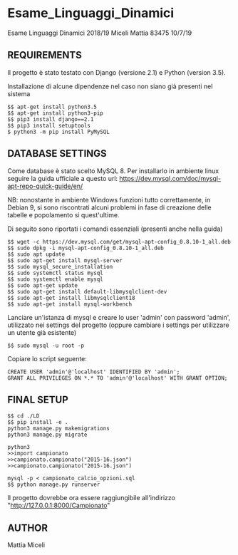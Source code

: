 # Esame_Linguaggi_Dinamici
Esame Linguaggi Dinamici 2018/19 Miceli Mattia 83475 10/7/19

REQUIREMENTS
------------
Il progetto è stato testato con Django (versione 2.1) e Python (version 3.5).

Installazione di alcune dipendenze nel caso non siano già presenti nel sistema

```
$$ apt-get install python3.5
$$ apt-get install python3-pip
$$ pip3 install django==2.1
$$ pip3 install setuptools
$ python3 -m pip install PyMySQL
```

DATABASE SETTINGS
-----------------
Come database è stato scelto MySQL 8.
Per installarlo in ambiente linux seguire la guida ufficiale a questo url: https://dev.mysql.com/doc/mysql-apt-repo-quick-guide/en/

NB: nonostante in ambiente Windows funzioni tutto correttamente, in Debian 9, si sono riscontrati alcuni problemi in fase di creazione delle tabelle e popolamento si quest'ultime.

Di seguito sono riportati i comandi essenziali (presenti anche nella guida)
```
$$ wget -c https://dev.mysql.com/get/mysql-apt-config_0.8.10-1_all.deb
$$ sudo dpkg -i mysql-apt-config_0.8.10-1_all.deb 
$$ sudo apt update
$$ sudo apt-get install mysql-server
$$ sudo mysql_secure_installation
$$ sudo systemctl status mysql
$$ sudo systemctl enable mysql
$$ sudo apt-get update
$$ sudo apt-get install default-libmysqlclient-dev
$$ sudo apt-get install libmysqlclient18
$$ sudo apt-get install mysql-workbench 
```
Lanciare un'istanza di mysql e creare lo user 'admin' con password 'admin', utilizzato nei settings del progetto (oppure cambiare i settings per utilizzare un utente già esistente)
```
$$ sudo mysql -u root -p 
```

Copiare lo script seguente:
```
CREATE USER 'admin'@'localhost' IDENTIFIED BY 'admin';
GRANT ALL PRIVILEGES ON *.* TO 'admin'@'localhost' WITH GRANT OPTION;
```

FINAL SETUP
-----------
```
$$ cd ./LD
$$ pip install -e .
python3 manage.py makemigrations
python3 manage.py migrate

python3
>>import campionato
>>campionato.campionato("2015-16.json")
>>campionato.campionato("2015-16.json")

mysql -p < campionato_calcio_opzioni.sql
$$ python manage.py runserver
```

Il progetto dovrebbe ora essere raggiungibile all'indirizzo "http://127.0.0.1:8000/Campionato"

AUTHOR
------
Mattia Miceli


